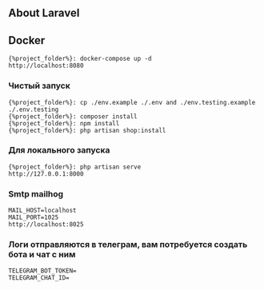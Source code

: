 ## About Laravel

## Docker
```
{%project_folder%}: docker-compose up -d
http://localhost:8080
```

### Чистый запуск
```
{%project_folder%}: cp ./env.example ./.env and ./env.testing.example ./.env.testing
{%project_folder%}: composer install
{%project_folder%}: npm install
{%project_folder%}: php artisan shop:install
```

### Для локального запуска
```
{%project_folder%}: php artisan serve
http://127.0.0.1:8000
```

### Smtp mailhog
```
MAIL_HOST=localhost
MAIL_PORT=1025
http://localhost:8025
```

### Логи отправляются в телеграм, вам потребуется создать бота и чат с ним
```
TELEGRAM_BOT_TOKEN=
TELEGRAM_CHAT_ID=
```
